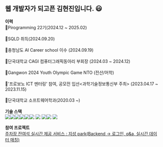 ## 웹 개발자가 되고픈 김현진입니다. 😃

<b>이력</b><br>
📌Pirogramming 22기(2024.12 ~ 2025.02)<br>
<br>
📌SQLD 취득(2024.09.20)<br>
<br>
📌충청남도 AI Career school 이수 (2024.09.19)<br>
<br>
📌단국대학교 CAGI 컴퓨터그래픽동아리 부회장 (2024.03 ~ 2024.12)<br>
<br>
📌Gangwon 2024 Youth Olympic Game NTO (전산/어학)<br>
<br>
📌'프로보노 ICT 멘터링' 참여, 공모전 입선<과학기술정보통신부 주최> (2023.04.17 ~ 2023.11.15)<br>
<br>
📌단국대학교 소프트웨어학과(2020.03 ~)<br>
<br>
<b>기술 스택</b><br>
![](https://img.shields.io/badge/Python-3776AB?style=for-the-badge&logo=python&logoColor=white)![](https://img.shields.io/badge/HTML-239120?style=for-the-badge&logo=html5&logoColor=white)![](https://img.shields.io/badge/CSS-239120?&style=for-the-badge&logo=css3&logoColor=white)![](https://img.shields.io/badge/JavaScript-F7DF1E?style=for-the-badge&logo=JavaScript&logoColor=white)![](https://img.shields.io/badge/Java-ED8B00?style=for-the-badge&logo=openjdk&logoColor=white)![](https://img.shields.io/badge/MySQL-00000F?style=for-the-badge&logo=mysql&logoColor=white)
<img src="https://img.shields.io/badge/mariaDB-003545?style=for-the-badge&logo=mariaDB&logoColor=white"> 
![](https://img.shields.io/badge/React-20232A?style=for-the-badge&logo=react&logoColor=61DAFB)<img src="https://img.shields.io/badge/django-092E20?style=for-the-badge&logo=django&logoColor=white">
<img src="https://img.shields.io/badge/flutter-02569B?style=for-the-badge&logo=flutter&logoColor=white">

<b>참여 프로젝트</b><br>
<a href="https://github.com/pirogramming-project/JisungPark">주차장 잔여석 실시간 제공 서비스 : 지성 park(Backend -> 로그인, q&a, 실시간 데이터 매칭)</a>

<!--
**blueoxygens/blueoxygens** is a ✨ _special_ ✨ repository because its `README.md` (this file) appears on your GitHub profile.

Here are some ideas to get you started:

- 🔭 I’m currently working on ...
- 🌱 I’m currently learning ...
- 👯 I’m looking to collaborate on ...
- 🤔 I’m looking for help with ...
- 💬 Ask me about ...
- 📫 How to reach me: ...
- 😄 Pronouns: ...
- ⚡ Fun fact: ...
-->
